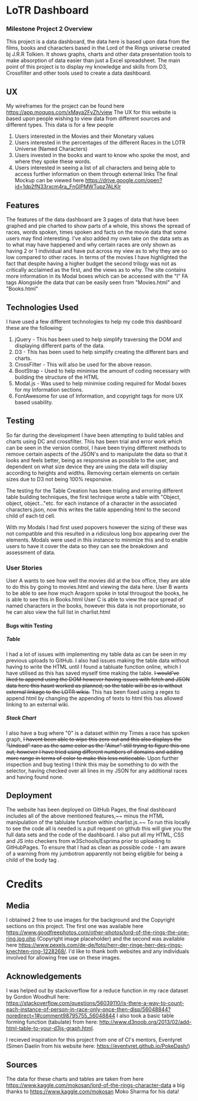 # LoTR Dashboard
### Milestone Project 2 Overview
This project is a data dashboard, the data here is based upon data from the films, books and characters 
based in the Lord of the Rings universe created bj J.R.R Tolkien. It shows graphs, charts and other data presentation tools
to make absorption of data easier than just a Excel spreadsheet. The main point of this project is to display my knowledge and skills from
D3, Crossfilter and other tools used to create a data dashboard.


## UX
My wireframes for the project can be found here https://app.moqups.com/xMaya2FvZh/view
The UX for this website is based upon people wishing to view data from different sources and different types. This data is for a few people
1. Users interested in the Movies and their Monetary values
2. Users interested in the percentages of the different Races in the LOTR Universe (Named Characters)
3. Users invested in the books and want to know who spoke the most, and where they spoke these words.
4. Users interested in seeing a list of all characters and being able to access further information on them through external links
The final Mockup can be viewed here https://drive.google.com/open?id=1dp2fN33rxcm4ra_FnGlPMWTupz7ALKlr

## Features
The features of the data dashboard are 3 pages of data that have been graphed and pie charted to show parts of a whole, this shows the spread of races, words spoken, times spoken and facts on the movie data that some users may find interesting.
I've also added my own take on the data sets as to what may have happened and why certain races are only shown as having 2 or 1 individual and have put across my view as to why they are so low compared to other races.
In terms of the movies I have highlighted the fact that despite having a higher budget the second trilogy was not as critically acclaimed as the first, and the views as to why.
The site contains more information in its Modal boxes which can be accessed with the "I" FA tags Alongside the data that can be easily seen from "Movies.html" and "Books.html"
## Technologies Used
I have used a few different technologies to help my code this dashboard these are the following:
1. jQuery - This has been used to help simplify traversing the DOM and displaying different parts of the data.
2. D3 - This has been used to help simplify creating the different bars and charts.
3. CrossFilter - This will also be used for the above reason.
4. BootStrap - Used to help minimise the amount of coding necessary with building the structure of the HTML
5. Modal.js - Was used to help minimise coding required for Modal boxes for my Information sections.
6. FontAwesome for use of Information, and copyright tags for more UX based usability.


## Testing
So far during the development I have been attempting to build tables and charts using DC and crossfilter. This has been trial and error work which can be seen in the version control, I have been trying different methods to remove certain aspects of the JSON's and to manipulate the data so that it looks 
and feels better, being as responsive as possible to the user, and dependent on what size device they are using the data will display according to heights and widths. Removing certain elements on certain sizes due to D3 not being 100% responsive.

The testing for the Table Creation has been trialing and erroring different table building techniques, the first technique wrote a table with "Object, object, object..."etc. for each instance of a character
in the associated characters.json, now this writes the table appending html to the second child of each td cell.

With my Modals I had first used popovers however the sizing of these was not compatible and this resulted in a ridiculous long box appearing over the elements. Modals were used in this instance to minimize this 
and to enable users to have it cover the data so they can see the breakdown and assessment of data.

### User Stories
User A wants to see how well the movies did at the box office, they are able to do this by going to movies.html and viewing the data here.
User B wants to be able to see how much Aragorn spoke in total througout the books, he is able to see this in Books.html
User C is able to view the race spread of named characters in the books, however this data is not proportionate, so he can also view the full list in charlist.html
#### Bugs witin Testing
##### Table
I had a lot of issues with implementing my table data as can be seen in my previous uploads to GitHub. I also had issues making the table data without having to write the HTML until I found a tabluate function online, which I have utilised as this has saved
myself time making the table.  ~~I would've liked to append using the DOM however having issues with fetch and JSON data here this hasnt worked as planned, so the table will be as is without external linkage to the LOTR wikia.~~ This has been fixed using a regex to append html by changing the appending of texts to html this has allowed linking to an external wiki.
##### Stack Chart
I also have a bug where "0" is a dataset within my Times a race has spoken graph, ~~I havent been able to wipe this zero out and this also
displays the "Undead" race as the same color as the "Ainur" still trying to figure this one out, however I have tried using different numbers of domains and adding more range in terms of color to make this less noticeable.~~ Upon further inspection and bug testing 
I think this may be something to do with the selector, having checked over all lines in my JSON for any additional races and having found none.




## Deployment
The website has been deployed on GitHub Pages, the final dashboard includes all of the above mentioned features,~~ minus the HTML manipulation of the tablulate function within charlist.js.~~ To run this locally to see the code 
all is needed is a pull request on github this will give you the full data sets and the code of the dashboard.
I also put all my HTML, CSS and JS into checkers from w3Schools/Esprima prior to uploading to GitHubPages. To ensure that I had as clean as possible code - I am aware of a warning from my jumbotron apparently not being eligible for being a child of the body tag   .


# Credits
## Media
I obtained 2 free to use images for the background and the Copyright sections on this project. The first one was available here https://www.goodfreephotos.com/other-photos/lord-of-the-rings-the-one-ring.jpg.php (Copyright image placeholder)
and the second was available here https://www.pexels.com/de-de/foto/herr-der-ringe-herr-des-rings-knechten-ring-1228268/. I'd like to thank both websites and any individuals involved for allowing free use on these images.

## Acknowledgements 
I was helped out by stackoverflow for a reduce function in my race dataset by Gordon Woodhull here: https://stackoverflow.com/questions/56039110/is-there-a-way-to-count-each-instance-of-person-in-race-only-once-then-disp/56048844?noredirect=1#comment98795755_56048844
I also took a basic table forming function (tabulate) from here: http://www.d3noob.org/2013/02/add-html-table-to-your-d3js-graph.html.

I recieved inspiration for this project from one of CI's mentors, Eventyret (Simen Daelin from his website here: https://eventyret.github.io/PokeDash/)
## Sources
The data for these charts and tables are taken from here https://www.kaggle.com/mokosan/lord-of-the-rings-character-data a big thanks to https://www.kaggle.com/mokosan Moko Sharma for his data!
